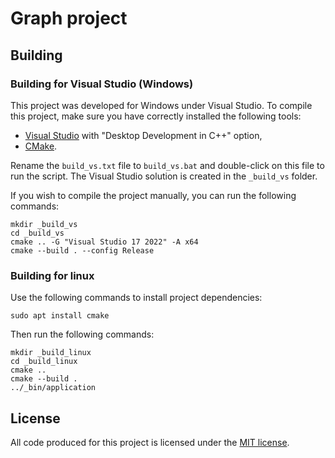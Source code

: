 # Graph project

## Building

### Building for Visual Studio (Windows)

This project was developed for Windows under Visual Studio.
To compile this project, make sure you have correctly installed the following tools:
- [Visual Studio](https://visualstudio.microsoft.com/) with "Desktop Development in C++" option,
- [CMake](https://cmake.org/download/).

Rename the ``build_vs.txt`` file to ``build_vs.bat`` and double-click on this file to run the script.
The Visual Studio solution is created in the ``_build_vs`` folder.

If you wish to compile the project manually, you can run the following commands:
```
mkdir _build_vs
cd _build_vs
cmake .. -G "Visual Studio 17 2022" -A x64
cmake --build . --config Release
```

### Building for linux

Use the following commands to install project dependencies:
```
sudo apt install cmake
```
Then run the following commands:
```
mkdir _build_linux
cd _build_linux
cmake ..
cmake --build .
../_bin/application
```

## License

All code produced for this project is licensed under the [MIT license](/LICENSE.md).
